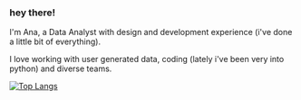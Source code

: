 
<!--
**barretoana/barretoana** is a ✨ _special_ ✨ repository because its `README.md` (this file) appears on your GitHub profile.

Here are some ideas to get you started:

- 🔭 I’m currently working on ...
- 🌱 I’m currently learning ...
- 👯 I’m looking to collaborate on ...
- 🤔 I’m looking for help with ...
- 💬 Ask me about ...
- 📫 How to reach me: ...
- 😄 Pronouns: ...
- ⚡ Fun fact: ...
-->

### hey there! 

I'm Ana, a Data Analyst with design and development experience (i've done a little bit of everything). 

I love working with user generated data, coding (lately i've been very into python) and diverse teams.

[![Top Langs](https://github-readme-stats.vercel.app/api/top-langs/?username=barretoana&layout=compact)](https://github.com/barretoana?tab=repositories)

